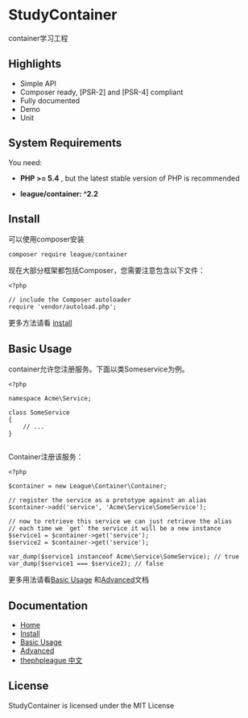 
# StudyContainer

container学习工程



## Highlights

- Simple API
- Composer ready, [PSR-2] and [PSR-4] compliant
- Fully documented
- Demo
- Unit



## System Requirements

You need:

- **PHP >= 5.4** , but the latest stable version of PHP is recommended

- **league/container: ^2.2**
       

## Install
可以使用composer安装

```
composer require league/container
```
现在大部分框架都包括Composer，您需要注意包含以下文件：
```
<?php

// include the Composer autoloader
require 'vendor/autoload.php';

```
更多方法请看
[install](https://github.com/siluzhou-pku/StudyWiki/wiki/Container_Install)
## Basic Usage

container允许您注册服务。下面以类Someservice为例。
```
<?php

namespace Acme\Service;

class SomeService
{
    // ...
}


```
Container注册该服务：
```
<?php

$container = new League\Container\Container;

// register the service as a prototype against an alias
$container->add('service', 'Acme\Service\SomeService');

// now to retrieve this service we can just retrieve the alias
// each time we `get` the service it will be a new instance
$service1 = $container->get('service');
$service2 = $container->get('service');

var_dump($service1 instanceof Acme\Service\SomeService); // true
var_dump($service1 === $service2); // false
```
更多用法请看[Basic Usage](https://github.com/siluzhou/StudyContainer/wiki/Basic-Uasge) 和[Advanced](https://github.com/siluzhou/StudyContainer/wiki/Advanced)文档 
## Documentation
- [Home](https://github.com/siluzhou-pku/StudyWiki/wiki/Container_Home)
- [Install](https://github.com/siluzhou-pku/StudyWiki/wiki/Container_Install)
- [Basic Usage](https://github.com/siluzhou-pku/StudyWiki/wiki/Container_Basic-Uasge)
- [Advanced](https://github.com/siluzhou-pku/StudyWiki/wiki/Container_Advanced)
- [thephpleague 中文](https://github.com/siluzhou-pku/StudyWiki/wiki/Container_thephpleaguez%E4%B8%AD%E6%96%87)

## License

StudyContainer is licensed under the MIT License
